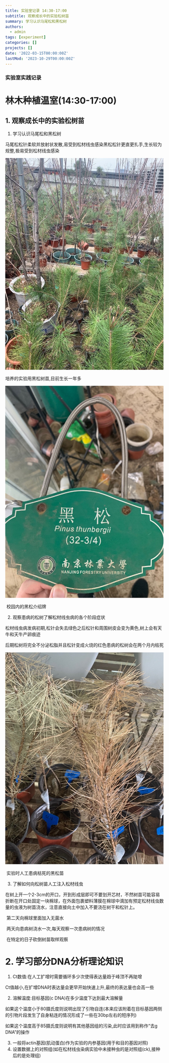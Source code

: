 ```yaml
---
title: 实验室记录 14:30-17:00
subtitle: 观察成长中的实验松树苗
summary: 学习认识马尾松和黑松树
authors:
  - admin
tags: [experiment]
categories: []
projects: []
date: '2022-03-15T00:00:00Z'
lastMod: '2023-10-29T00:00:00Z'
---
```




### 实验室实践记录

# 林木种植温室(14:30-17:00)

## **1.**  观察成长中的实验松树苗

1. 学习认识马尾松和黑松树

马尾松松针柔软并放射状发散,易受到松材线虫感染黑松松针更直更扎手,生长较为规整,极易受到松材线虫感染

![png](./311-1.png)

培养的实验用黑松树苗,目前生长一年多

 

![png](./311-2.png)

​                                                                校园内的黑松介绍牌

2. 观察患病的松树了解松材线虫病的各个阶段症状

​	松材线虫病发病初期,松针会失去绿色之后松针和周围树皮会变为黄色,树上会有天牛和天牛产卵痕迹

后期松树将完全不分泌松脂并且松针变成火烧的红色患病的松树会在两个月内枯死



 

![png](./311-3.png)

​                                                     实验时人工患病枯死的黑松苗

3. 了解如何向松树苗人工注入松材线虫

​	在树上开一个2-3cm的开口，开到形成层即可不要划开芯材，不然树苗可能容易折断在开口处固定一块棉球，在外面包裹塑料薄膜在棉球中滴加有预定松材线虫数量的虫液为树苗浇水，注意直接向土中加入不要浇在树干和松针上。

​	第二天向棉球里面加入无菌水

​	两天向患病树浇水一次,每天观察一次患病树的情况

​	在特定的日子砍倒树苗取样观察

 

# 2.  学习部分DNA分析理论知识

1. Ct数值:在人工扩增时需要循环多少次使得表达量趋于峰顶不再陡增

​	Ct值越小,在扩增DNA时表达量会更早开始快速上升,最终的表达量也会高一些

2. 溶解温度:目标基因(c DNA)在多少温度下达到最大溶解量

​	如果这个温度小于80摄氏度则说明出现了引物自连(本来应该附着在目标基因两侧的引物片段发生了自身粘连的情况形成了一些在30bp左右的短序列)

​	如果这个温度高于85摄氏度则说明有其他基因组的污染,此时应该用到称作“去g DNA”的操作

3. 一般将actin基因(肌动蛋白)作为实验的内参基因(用于和目的基因对照)
4. 设置数据上的对照组(如在松材线虫染病实验中未接种虫的是对照组(ck),接种后的是处理组)
